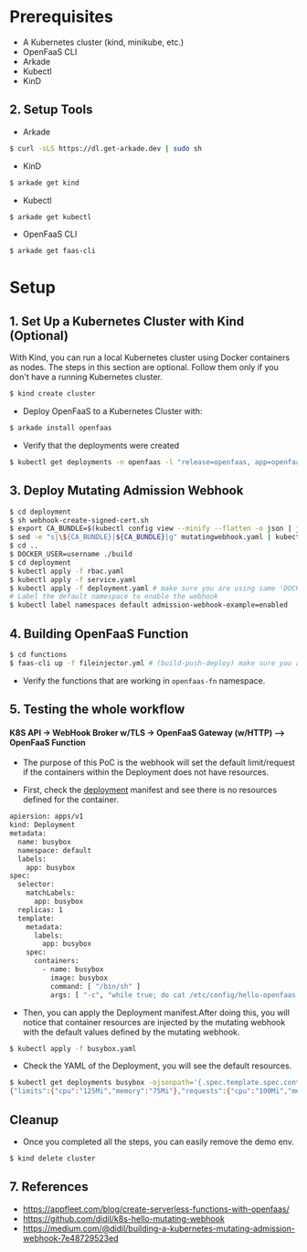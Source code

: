 # Prerequisites
* A Kubernetes cluster (kind, minikube, etc.)
* OpenFaaS CLI
* Arkade
* Kubectl
* KinD

## 2. Setup Tools
* Arkade
```sh
$ curl -sLS https://dl.get-arkade.dev | sudo sh
```

* KinD
```sh
$ arkade get kind
```

* Kubectl
```sh
$ arkade get kubectl
```

* OpenFaaS CLI
```sh
$ arkade get faas-cli
```

# Setup

## 1. Set Up a Kubernetes Cluster with Kind (Optional)

With Kind, you can run a local Kubernetes cluster using Docker containers as nodes. The steps in this section are optional. Follow them only if you don't have a running Kubernetes cluster.

```bash
$ kind create cluster
```

* Deploy OpenFaaS to a Kubernetes Cluster with:

```sh
$ arkade install openfaas
```

* Verify that the deployments were created

```sh
$ kubectl get deployments -n openfaas -l "release=openfaas, app=openfaas"
```

## 3. Deploy Mutating Admission Webhook

```sh
$ cd deployment
$ sh webhook-create-signed-cert.sh
$ export CA_BUNDLE=$(kubectl config view --minify --flatten -o json | jq -r '.clusters[] | select(.name == "'$(kubectl config current-context)'") | .cluster."certificate-authority-data"')
$ sed -e "s|\${CA_BUNDLE}|${CA_BUNDLE}|g" mutatingwebhook.yaml | kubectl apply -f -
$ cd ..
$ DOCKER_USER=username ./build
$ cd deployment
$ kubectl apply -f rbac.yaml
$ kubectl apply -f service.yaml
$ kubectl apply -f deployment.yaml # make sure you are using same 'DOCKER_USER' in deployment.yaml. i.e: devopps
# Label the default namespace to enable the webhook
$ kubectl label namespaces default admission-webhook-example=enabled
```

## 4. Building OpenFaaS Function

```sh
$ cd functions
$ faas-cli up -f fileinjector.yml # (build-push-deploy) make sure you are using your docker hub username. i.e: devopps
```

* Verify the functions that are working in `openfaas-fn` namespace.

## 5. Testing the whole workflow

#### K8S API -> WebHook Broker w/TLS -> OpenFaaS Gateway (w/HTTP) --> OpenFaaS Function

* The purpose of this PoC is the webhook will set the default limit/request if the containers within the Deployment does not have resources.

* First, check the [deployment](deployment/busybox.yaml) manifest and see there is no resources defined for the container.

```sh
apiersion: apps/v1
kind: Deployment
metadata:
  name: busybox
  namespace: default
  labels:
    app: busybox
spec:
  selector:
    matchLabels:
      app: busybox
  replicas: 1
  template:
    metadata:
      labels:
        app: busybox
    spec:
      containers:
        - name: busybox
          image: busybox
          command: [ "/bin/sh" ]
          args: [ "-c", "while true; do cat /etc/config/hello-openfaas.txt; sleep 2; done" ]
```

* Then, you can apply the Deployment manifest.After doing this, you will notice that container resources are injected by the mutating webhook with the default values defined by the mutating webhook.

```sh
$ kubectl apply -f busybox.yaml
```

* Check the YAML of the Deployment, you will see the default resources.

```sh
$ kubectl get deployments busybox -ojsonpath='{.spec.template.spec.containers[?(@.name=="busybox")].resources}'
{"limits":{"cpu":"125Mi","memory":"75Mi"},"requests":{"cpu":"100Mi","memory":"50Mi"}}
```

## Cleanup

* Once you completed all the steps, you can easily remove the demo env.

```sh
$ kind delete cluster
```

## 7. References
* https://appfleet.com/blog/create-serverless-functions-with-openfaas/
* https://github.com/didil/k8s-hello-mutating-webhook
* https://medium.com/@didil/building-a-kubernetes-mutating-admission-webhook-7e48729523ed

